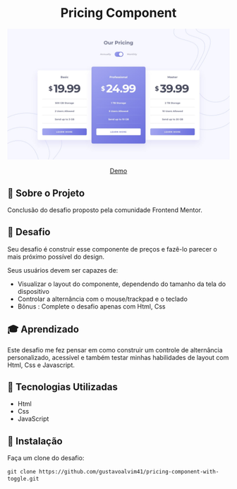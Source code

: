 <h1 align="center">Pricing Component</h1>

<div align="center" id="top">
  <img src="./design/desktop-design-monthly.jpg" alt="Pricing Component"/>

  <a href="https://gustavoalvim41.github.io/pricing-component-with-toggle/">Demo</a>
</div>

## 📁 Sobre o Projeto

Conclusão do desafio proposto pela comunidade Frontend Mentor.

## 🎯 Desafio

Seu desafio é construir esse componente de preços e fazê-lo parecer o mais próximo possível do design.

Seus usuários devem ser capazes de:
- Visualizar o layout do componente, dependendo do tamanho da tela do dispositivo
- Controlar a alternância com o mouse/trackpad e o teclado
- Bônus : Complete o desafio apenas com Html, Css

## 🎓 Aprendizado

Este desafio me fez pensar em como construir um controle de alternância personalizado, acessível e também testar minhas habilidades de layout com Html, Css e Javascript. 

## 🚀 Tecnologias Utilizadas

- Html
- Css
- JavaScript

## 💾 Instalação

Faça um clone do desafio:

  ```
  git clone https://github.com/gustavoalvim41/pricing-component-with-toggle.git
  ```


